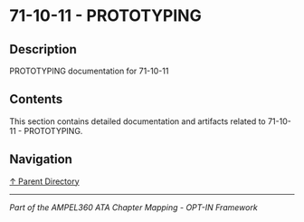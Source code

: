 # 71-10-11 - PROTOTYPING

## Description

PROTOTYPING documentation for 71-10-11

## Contents

This section contains detailed documentation and artifacts related to 71-10-11 - PROTOTYPING.

## Navigation

[↑ Parent Directory](../README.md)

---

*Part of the AMPEL360 ATA Chapter Mapping - OPT-IN Framework*
